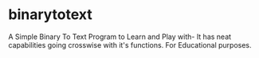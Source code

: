 # binarytotext
A Simple Binary To Text Program to Learn and Play with- It has neat capabilities going crosswise with it's functions. For Educational purposes.
